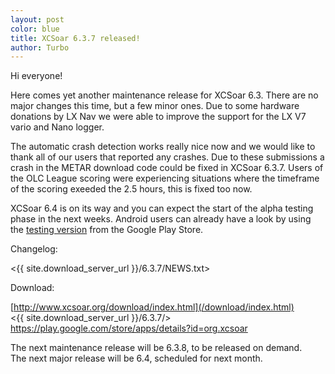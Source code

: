 ```yaml
---
layout: post
color: blue
title: XCSoar 6.3.7 released!
author: Turbo
---
```

Hi everyone!

Here comes yet another maintenance release for XCSoar 6.3. There are no major
changes this time, but a few minor ones. Due to some hardware donations by
LX Nav we were able to improve the support for the LX V7 vario and Nano logger.

The automatic crash detection works really nice now and we would like to thank
all of our users that reported any crashes. Due to these submissions a crash in
the METAR download code could be fixed in XCSoar 6.3.7. Users of the OLC League
scoring were experiencing situations where the timeframe of the scoring exeeded
the 2.5 hours, this is fixed too now.

XCSoar 6.4 is on its way and you can expect the start of the alpha testing phase
in the next weeks. Android users can already have a look by using the [testing
version](https://play.google.com/store/apps/details?id=org.xcsoar.testing) from
the Google Play Store.

Changelog:

  <{{ site.download_server_url }}/6.3.7/NEWS.txt>

Download:

  [http://www.xcsoar.org/download/index.html](/download/index.html)  
  <{{ site.download_server_url }}/6.3.7/>  
  <https://play.google.com/store/apps/details?id=org.xcsoar>

The next maintenance release will be 6.3.8, to be released on demand.  
The next major release will be 6.4, scheduled for next month.
